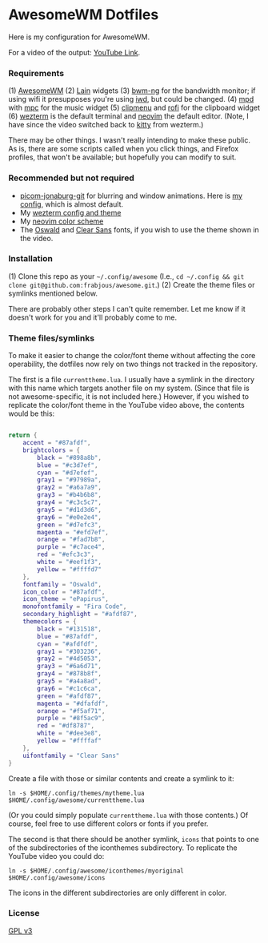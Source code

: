 # AwesomeWM Dotfiles

Here is my configuration for AwesomeWM.

For a video of the output: [YouTube Link](https://www.youtube.com/watch?v=YmlSYy_2CRY).

### Requirements

(1) [AwesomeWM](https://awesomewm.org/)
(2) [Lain](https://github.com/lcpz/lain) widgets
(3) [bwm-ng](https://www.gropp.org/?id=projects&sub=bwm-ng) for the bandwidth monitor; if using wifi it presupposes you're using [iwd](https://iwd.wiki.kernel.org/), but could be changed.
(4) [mpd](https://www.musicpd.org/) with [mpc](https://www.musicpd.org/clients/mpc/) for the music widget
(5) [clipmenu](https://github.com/cdown/clipmenu) and [rofi](https://github.com/davatorium/rofi) for the clipboard widget
(6) [wezterm](https://wezfurlong.org/wezterm/) is the default terminal and [neovim](https://neovim.io/) the default editor. (Note, I have since the video switched back to [kitty](https://sw.kovidgoyal.net/kitty/) from wezterm.)

There may be other things. I wasn't really intending to make these public. As is, there are some scripts called when you click things, and Firefox profiles, that won't be available; but hopefully you can modify to suit.

### Recommended but not required

+ [picom-jonaburg-git](https://github.com/jonaburg/picom) for blurring and window animations. Here is [my config](https://gist.github.com/frabjous/84ca0936309d39f9b796875696998acf), which is almost default.
+ My [wezterm config and theme](https://gist.github.com/frabjous/28263aadd401ebca85e693b766537379)
+ My [neovim color scheme](https://gist.github.com/frabjous/c1abf158657bcc3fc30cfeccb80eb5c0)
+ The [Oswald](https://fonts.google.com/specimen/Oswald) and [Clear Sans](https://github.com/intel/clear-sans) fonts, if you wish to use the theme shown in the video.

### Installation

(1) Clone this repo as your `~/.config/awesome` (I.e., `cd ~/.config && git clone git@github.com:frabjous/awesome.git`.)
(2) Create the theme files or symlinks mentioned below.

There are probably other steps I can't quite remember. Let me know if it doesn't work for you and it'll probably come to me.

### Theme files/symlinks

To make it easier to change the color/font theme without affecting the core operability, the dotfiles now rely on two things not tracked in the repository.

The first is a file `currenttheme.lua`. I usually have a symlink in the directory with this name which targets another file on my system. (Since that file is not awesome-specific, it is not included here.) However, if you wished to replicate the color/font theme in the YouTube video above, the contents would be this:

```lua

return {
    accent = "#87afdf",
    brightcolors = {
        black = "#898a8b",
        blue = "#c3d7ef",
        cyan = "#d7efef",
        gray1 = "#97989a",
        gray2 = "#a6a7a9",
        gray3 = "#b4b6b8",
        gray4 = "#c3c5c7",
        gray5 = "#d1d3d6",
        gray6 = "#e0e2e4",
        green = "#d7efc3",
        magenta = "#efd7ef",
        orange = "#fad7b8",
        purple = "#c7ace4",
        red = "#efc3c3",
        white = "#eef1f3",
        yellow = "#ffffd7"
    },
    fontfamily = "Oswald",
    icon_color = "#87afdf",
    icon_theme = "ePapirus",
    monofontfamily = "Fira Code",
    secondary_highlight = "#afdf87",
    themecolors = {
        black = "#131518",
        blue = "#87afdf",
        cyan = "#afdfdf",
        gray1 = "#303236",
        gray2 = "#4d5053",
        gray3 = "#6a6d71",
        gray4 = "#878b8f",
        gray5 = "#a4a8ad",
        gray6 = "#c1c6ca",
        green = "#afdf87",
        magenta = "#dfafdf",
        orange = "#f5af71",
        purple = "#8f5ac9",
        red = "#df8787",
        white = "#dee3e8",
        yellow = "#ffffaf"
    },
    uifontfamily = "Clear Sans"
}
```
Create a file with those or similar contents and create a symlink to it:

```
ln -s $HOME/.config/themes/mytheme.lua $HOME/.config/awesome/currenttheme.lua
```
(Or you could simply populate `currenttheme.lua` with those contents.) Of course, feel free to use different colors or fonts if you prefer.

The second is that there should be another symlink, `icons` that points to one of the subdirectories of the iconthemes subdirectory. To replicate the YouTube video you could do:

```
ln -s $HOME/.config/awesome/iconthemes/myoriginal $HOME/.config/awesome/icons
```
The icons in the different subdirectories are only different in color.

### License

[GPL v3](https://www.gnu.org/licenses/gpl-3.0.en.html)
